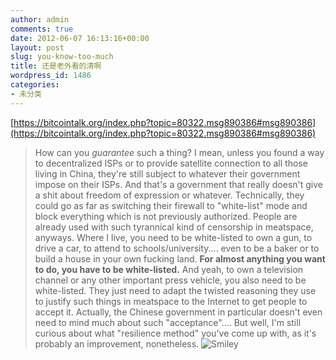 ```yaml
---
author: admin
comments: true
date: 2012-06-07 16:13:16+00:00
layout: post
slug: you-know-too-much
title: 还是老外看的清啊
wordpress_id: 1486
categories:
- 未分类
---
```


[https://bitcointalk.org/index.php?topic=80322.msg890386#msg890386](https://bitcointalk.org/index.php?topic=80322.msg890386#msg890386)


> How can you _guarantee_ such a thing?
I mean, unless you found a way to decentralized ISPs or to provide satellite connection to all those living in China, they're still subject to whatever their government impose on their ISPs. And that's a government that really doesn't give a shit about freedom of expression or whatever.
Technically, they could go as far as switching their firewall to "white-list" mode and block everything which is not previously authorized. People are already used with such tyrannical kind of censorship in meatspace, anyways. Where I live, you need to be white-listed to own a gun, to drive a car, to attend to schools/university.... even to be a baker or to build a house in your own fucking land. **For almost anything you want to do, you have to be white-listed.** And yeah, to own a television channel or any other important press vehicle, you also need to be white-listed. They just need to adapt the twisted reasoning they use to justify such things in meatspace to the Internet to get people to accept it. Actually, the Chinese government in particular doesn't even need to mind much about such "acceptance"....
But well, I'm still curious about what "resilience method" you've come up with, as it's probably an improvement, nonetheless. ![Smiley](https://bitcointalk.org/Smileys/default/smiley.gif)
